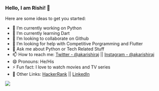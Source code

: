 ### Hello, I am Rishi! 👋

Here are some ideas to get you started:

- 🔭 I’m currently working on Python
- 🌱 I’m currently learning Dart
- 👯 I’m looking to collaborate on Github
- 🤔 I’m looking for help with Competitive Porgramming and Flutter
- 💬 Ask me about Python or Tech Related Stuff
- 📫 How to reach me: [Twitter - @akarishiraj](https://twitter.com/akarishiraj) || [Instagram - @akarishiraj](https://www.instagram.com/akarishiraj/)
- 😄 Pronouns: He/His
- ⚡ Fun fact: I love to watch movies and TV series
- 🔗 Other Links: [HackerRank](https://www.hackerrank.com/akarishiraj) || 
                  [LinkedIn](https://www.linkedin.com/in/akarishiraj)
<img src="https://github-readme-stats.vercel.app/api?username=akarishiraj&&show_icons=true&title_color=ffffff&icon_color=bb2acf&text_color=daf7dc&bg_color=151515">
